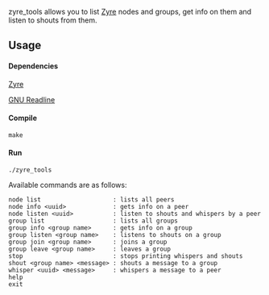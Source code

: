 zyre_tools allows you to list [Zyre](https://github.com/zeromq/zyre) nodes and groups, get info on them and listen to shouts from them.

## Usage
#### Dependencies
[Zyre](https://github.com/zeromq/zyre)

[GNU Readline](http://tiswww.cwru.edu/php/chet/readline/rltop.html)

#### Compile
```
make
```

#### Run
```
./zyre_tools
```

Available commands are as follows:
```
node list                    : lists all peers
node info <uuid>             : gets info on a peer
node listen <uuid>           : listen to shouts and whispers by a peer
group list                   : lists all groups
group info <group name>      : gets info on a group
group listen <group name>    : listens to shouts on a group
group join <group name>      : joins a group
group leave <group name>     : leaves a group
stop                         : stops printing whispers and shouts
shout <group name> <message> : shouts a message to a group
whisper <uuid> <message>     : whispers a message to a peer
help
exit
```
